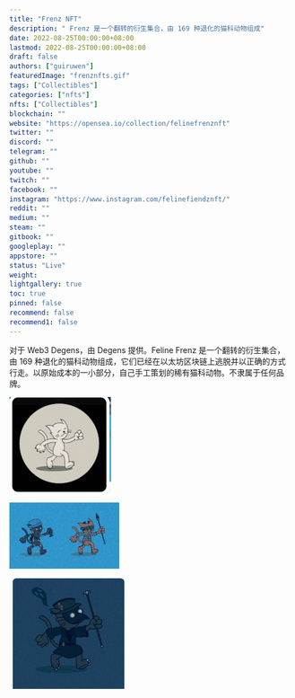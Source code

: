 ```yaml
---
title: "Frenz NFT"
description: " Frenz 是一个翻转的衍生集合，由 169 种退化的猫科动物组成"
date: 2022-08-25T00:00:00+08:00
lastmod: 2022-08-25T00:00:00+08:00
draft: false
authors: ["guiruwen"]
featuredImage: "frenznfts.gif"
tags: ["Collectibles"]
categories: ["nfts"]
nfts: ["Collectibles"]
blockchain: ""
website: "https://opensea.io/collection/felinefrenznft"
twitter: ""
discord: ""
telegram: ""
github: ""
youtube: ""
twitch: ""
facebook: ""
instagram: "https://www.instagram.com/felinefiendznft/"
reddit: ""
medium: ""
steam: ""
gitbook: ""
googleplay: ""
appstore: ""
status: "Live"
weight: 
lightgallery: true
toc: true
pinned: false
recommend: false
recommend1: false
---
```

对于 Web3 Degens，由 Degens 提供。Feline Frenz 是一个翻转的衍生集合，由 169 种退化的猫科动物组成，它们已经在以太坊区块链上逃脱并以正确的方式行走。以原始成本的一小部分，自己手工策划的稀有猫科动物。不隶属于任何品牌。



![nft](01.png)



![nft](02.png)



![nft](03.png)